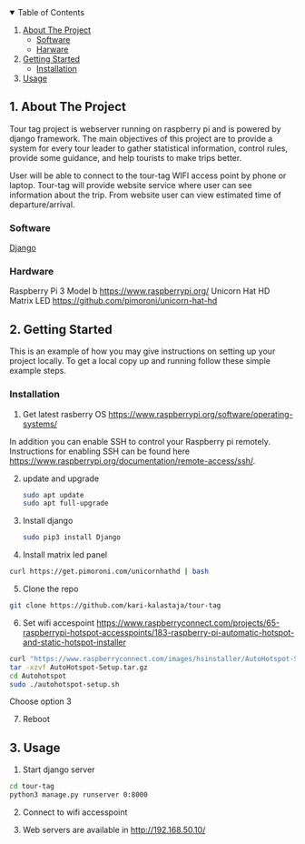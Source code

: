 
<!-- TABLE OF CONTENTS -->
<details open="open">
  <summary>Table of Contents</summary>
  <ol>
    <li>
      <a href="#about-the-project">About The Project</a>
      <ul>
        <li><a href="#software">Software</a></li>
        <li><a href="#harware">Harware</a></li>
      </ul>
    </li>
    <li>
      <a href="#getting-started">Getting Started</a>
      <ul>
        <li><a href="#installation">Installation</a></li>
      </ul>
    </li>
    <li><a href="#usage">Usage</a></li>
 

  </ol>
</details>



<!-- ABOUT THE PROJECT -->
## 1. About The Project

Tour tag project is webserver running on raspberry pi and is powered by django framework. 
The main objectives of this project are to provide a system for every tour leader to gather statistical information, control rules, provide some guidance, and help tourists to make trips better.

User will be able to connect to the tour-tag WIFI access point by phone or laptop. Tour-tag will provide website service where user can see information about the trip. From website user can view estimated time of departure/arrival.


### Software

[Django](https://www.djangoproject.com/)

### Hardware

Raspberry Pi 3 Model b
https://www.raspberrypi.org/
Unicorn Hat HD Matrix LED
https://github.com/pimoroni/unicorn-hat-hd

<!-- GETTING STARTED -->
## 2. Getting Started

This is an example of how you may give instructions on setting up your project locally.
To get a local copy up and running follow these simple example steps.



### Installation

1. Get latest rasberry OS  https://www.raspberrypi.org/software/operating-systems/

In addition you can enable SSH to control your Raspberry pi remotely. Instructions for enabling SSH can be found here https://www.raspberrypi.org/documentation/remote-access/ssh/.

2. update and upgrade

   ```sh
   sudo apt update
   sudo apt full-upgrade
   ```
3. Install django

	```sh
	sudo pip3 install Django
	```

4. Install matrix led panel

  ```sh
  curl https://get.pimoroni.com/unicornhathd | bash
  ```

5. Clone the repo

  ```sh
  git clone https://github.com/kari-kalastaja/tour-tag
  ```
6. Set wifi accespoint https://www.raspberryconnect.com/projects/65-raspberrypi-hotspot-accesspoints/183-raspberry-pi-automatic-hotspot-and-static-hotspot-installer

  ```sh
  curl "https://www.raspberryconnect.com/images/hsinstaller/AutoHotspot-Setup.tar.gz" -o AutoHotspot-Setup.tar.gz
  tar -xzvf AutoHotspot-Setup.tar.gz
  cd Autohotspot
  sudo ./autohotspot-setup.sh
  ```
  Choose option 3

7. Reboot

<!-- USAGE EXAMPLES -->
## 3. Usage 

1. Start django server

```sh
cd tour-tag
python3 manage.py runserver 0:8000
```

2. Connect to wifi accesspoint

3. Web servers are available in http://192.168.50.10/




